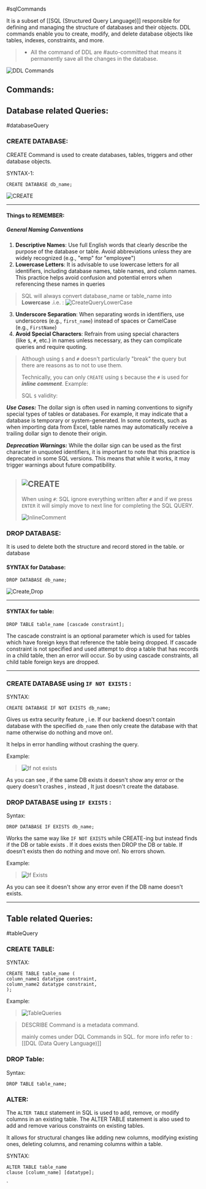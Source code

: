 #sqlCommands

It is a subset of [[SQL (Structured Query Language)]]
responsible for defining and managing the structure of databases and their objects.
DDL commands enable you to create, modify, and delete database objects like tables,
indexes, constraints, and more.

> - All the command of DDL are #auto-committed that means it permanently save all the changes in the database.

![DDL Commands](SS/DDLCommands.png)
## Commands:

## Database related Queries:

#databaseQuery
### CREATE DATABASE:

CREATE Command is used to create databases, tables, triggers and other database objects.

SYNTAX-1:

```
CREATE DATABASE db_name;
```

![CREATE](SS/Create.png)

---
#### Things to REMEMBER:

##### General Naming Conventions

1. **Descriptive Names**: Use full English words that clearly describe the purpose of the database or table. Avoid abbreviations unless they are widely recognized (e.g., "emp" for "employee")
2. **Lowercase Letters**: It is advisable to use lowercase letters for all identifiers, including database names, table names, and column names. This practice helps avoid confusion and potential errors when referencing these names in queries

> SQL will always convert database_name or table_name into **Lowercase** .i.e.  :
> ![CreateQueryLowerCase](SS/CreateQueryLowerCase.png)

3. **Underscore Separation**: When separating words in identifiers, use underscores (e.g., `first_name`) instead of spaces or CamelCase (e.g., `FirstName`)
4. **Avoid Special Characters**: Refrain from using special characters (like `$`, `#`, etc.) in names unless necessary, as they can complicate queries and require quoting.

> Although using `$` and `#` doesn't particularly "break" the query but there are reasons as to not to use them.
> 
> Technically, you can only `CREATE` using `$` because the `#` is used for ***inline comment***.
> Example:
> 
>SQL `$` validity: 
>    
   ***Use Cases:*** The dollar sign is often used in naming conventions to signify special types of tables or databases. For example, it may indicate that a database is temporary or system-generated. In some contexts, such as when importing data from Excel, table names may automatically receive a trailing dollar sign to denote their origin.
>    
   ***Deprecation Warnings:*** While the dollar sign can be used as the first character in unquoted identifiers, it is important to note that this practice is deprecated in some SQL versions. This means that while it works, it may trigger warnings about future compatibility.
>    
>  ![CREATE](SS/CREATEwith$.png)
>  ---
>  
> When using `#`: 
> SQL ignore everything written after `#` and if we press `ENTER` it will simply move to next line for completing the SQL QUERY. 
>
> ![InlineComment](SS/inlineComment.png)


### DROP DATABASE: 

It is used to delete both the structure and record stored in the table. or database
#### SYNTAX for Database:

```
DROP DATABASE db_name; 
```

![Create,Drop](SS/Create,Drop.png)


---
####  SYNTAX for table:

```
DROP TABLE table_name [cascade constraint];
```

The cascade constraint is an optional parameter which is used for tables which have foreign keys that reference the table being dropped. If cascade constraint is not specified and used attempt to drop a table that has records in a child table, then an error will occur. So by using cascade constraints, all child table foreign keys are dropped.


---

### CREATE DATABASE using `IF NOT EXISTS` :

SYNTAX:
```
CREATE DATABASE IF NOT EXISTS db_name;
```

Gives us extra security feature , i.e. If our backend doesn't contain database with the specified `db_name` then only create the database with that name otherwise do nothing and move on!. 

It helps in error handling without crashing the query.

Example:

> ![If not exists](SS/IFNOTEXISTS.png)

As you can see , if the same DB exists it doesn't show any error or the query doesn't crashes , instead , It just doesn't create the database.

### DROP DATABASE using `IF EXISTS` : 

Syntax:
```
DROP DATABASE IF EXISTS db_name;
```

Works the same way like `IF NOT EXISTS` while CREATE-ing but instead finds if the DB or table exists . If it does exists then DROP the DB or table. 
If doesn't exists then do nothing and move on!.
No errors shown.

Example:
> ![If Exists](SS/IFEXISTS.png)

As you can see it doesn't show any error even if the DB name doesn't exists.


---

## Table related Queries:

#tableQuery
### CREATE TABLE:

SYNTAX:
```
CREATE TABLE table_name (
column_name1 datatype constraint,
column_name2 datatype constraint,
);
```

Example:
> ![TableQueries](SS/TableQueries.png)

> DESCRIBE Command is a metadata command.
> 
> mainly comes under DQL Commands in SQL.
> for more info refer to :  [[DQL (Data Query Language)]]

### DROP Table:
Syntax:
```
DROP TABLE table_name;
```

### ALTER:

The `ALTER TABLE` statement in SQL is used to add, remove, or modify columns in an existing table. The ALTER TABLE statement is also used to add and remove various constraints on existing tables.

It allows for structural changes like adding new columns, modifying existing ones, deleting columns, and renaming columns within a table.

SYNTAX:
```
ALTER TABLE table_name
clause [column_name] [datatype];
```
`

